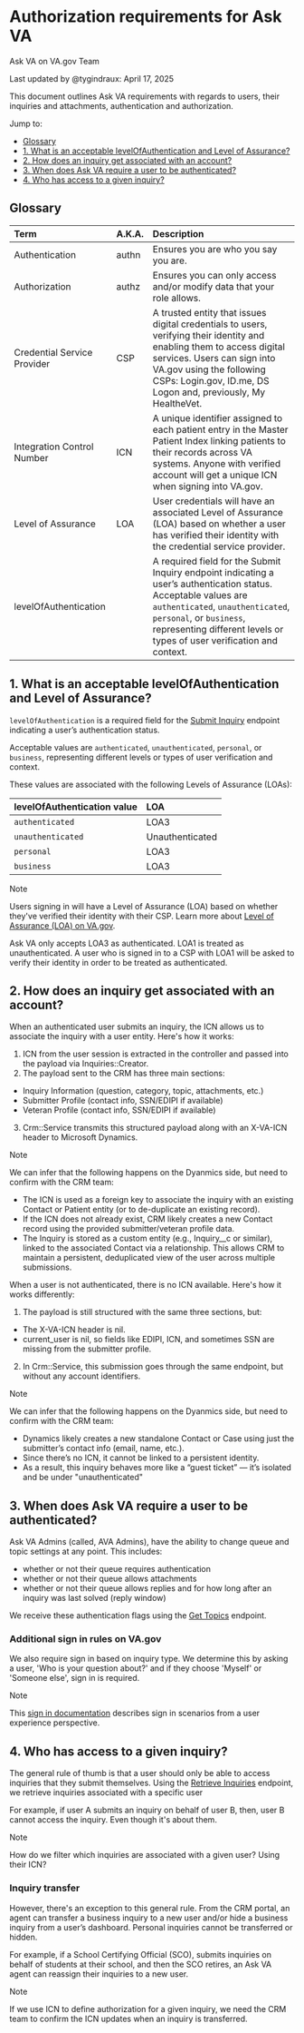 # Authorization requirements for Ask VA

Ask VA on VA.gov Team

Last updated by @tygindraux: April 17, 2025

This document outlines Ask VA requirements with regards to users, their inquiries and attachments, authentication and authorization.

Jump to:
- [Glossary](#glossary)
- [1. What is an acceptable levelOfAuthentication and Level of Assurance?](#1-what-is-an-acceptable-levelofauthentication-and-level-of-assurance)
- [2. How does an inquiry get associated with an account?](#2-how-does-an-inquiry-get-associated-with-an-account)
- [3. When does Ask VA require a user to be authenticated?](#3-when-does-ask-va-require-a-user-to-be-authenticated)
- [4. Who has access to a given inquiry?](#4-who-has-access-to-a-given-inquiry)

## Glossary

|Term|A.K.A.|Description|
|:--|:--|:--|
|Authentication|authn|Ensures you are who you say you are.|
|Authorization|authz|Ensures you can only access and/or modify data that your role allows.|
|Credential Service Provider|CSP|A trusted entity that issues digital credentials to users, verifying their identity and enabling them to access digital services. Users can sign into VA.gov using the following CSPs: Login.gov, ID.me, DS Logon and, previously, My HealtheVet.|
|Integration Control Number|ICN|A unique identifier assigned to each patient entry in the Master Patient Index linking patients to their records across VA systems. Anyone with verified account will get a unique ICN when signing into VA.gov.|
|Level of Assurance|LOA|User credentials will have an associated Level of Assurance (LOA) based on whether a user has verified their identity with the credential service provider.|
|levelOfAuthentication||A required field for the Submit Inquiry endpoint indicating a user’s authentication status. Acceptable values are `authenticated`, `unauthenticated`, `personal`, or `business`, representing different levels or types of user verification and context.|

## 1. What is an acceptable levelOfAuthentication and Level of Assurance?

`levelOfAuthentication` is a required field for the [Submit Inquiry](https://github.com/department-of-veterans-affairs/va.gov-team/blob/master/products/ask-va/integration/crm_api/Form_SubmitInquiry.md) endpoint indicating a user’s authentication status.

Acceptable values are `authenticated`, `unauthenticated`, `personal`, or `business`, representing different levels or types of user verification and context.

These values are associated with the following Levels of Assurance (LOAs):

|levelOfAuthentication value|LOA|
|:--|:--|
|`authenticated`|LOA3|
|`unauthenticated`|Unauthenticated|
|`personal`|LOA3|
|`business`|LOA3|

> [!NOTE]
> Users signing in will have a Level of Assurance (LOA) based on whether they've verified their identity with their CSP. Learn more about [Level of Assurance (LOA) on VA.gov](https://github.com/department-of-veterans-affairs/va.gov-team/tree/master/products/identity#understanding-verified-identity).

Ask VA only accepts LOA3 as authenticated. LOA1 is treated as unauthenticated. A user who is signed in to a CSP with LOA1 will be asked to verify their identity in order to be treated as authenticated.

## 2. How does an inquiry get associated with an account?

When an authenticated user submits an inquiry, the ICN allows us to associate the inquiry with a user entity. Here's how it works:

1. ICN from the user session is extracted in the controller and passed into the payload via Inquiries::Creator.
2. The payload sent to the CRM has three main sections:
- Inquiry Information (question, category, topic, attachments, etc.)
- Submitter Profile (contact info, SSN/EDIPI if available)
- Veteran Profile (contact info, SSN/EDIPI if available)
3. Crm::Service transmits this structured payload along with an X-VA-ICN header to Microsoft Dynamics.

> [!NOTE]
> We can infer that the following happens on the Dyanmics side, but need to confirm with the CRM team:
> - The ICN is used as a foreign key to associate the inquiry with an existing Contact or Patient entity (or to de-duplicate an existing record).
> - If the ICN does not already exist, CRM likely creates a new Contact record using the provided submitter/veteran profile data.
> - The Inquiry is stored as a custom entity (e.g., Inquiry__c or similar), linked to the associated Contact via a relationship.
> This allows CRM to maintain a persistent, deduplicated view of the user across multiple submissions.

When a user is not authenticated, there is no ICN available. Here's how it works differently:

1. The payload is still structured with the same three sections, but:
- The X-VA-ICN header is nil.
- current_user is nil, so fields like EDIPI, ICN, and sometimes SSN are missing from the submitter profile.
2. In Crm::Service, this submission goes through the same endpoint, but without any account identifiers.

> [!NOTE]
> We can infer that the following happens on the Dyanmics side, but need to confirm with the CRM team:
> - Dynamics likely creates a new standalone Contact or Case using just the submitter’s contact info (email, name, etc.).
> - Since there’s no ICN, it cannot be linked to a persistent identity.
> - As a result, this inquiry behaves more like a “guest ticket” — it’s isolated and be under "unauthenticated"

## 3. When does Ask VA require a user to be authenticated?

Ask VA Admins (called, AVA Admins), have the ability to change queue and topic settings at any point. This includes:
- whether or not their queue requires authentication
- whether or not their queue allows attachments
- whether or not their queue allows replies and for how long after an inquiry was last solved (reply window)

We receive these authentication flags using the [Get Topics](https://github.com/department-of-veterans-affairs/va.gov-team/blob/master/products/ask-va/integration/crm_api/Form_GetTopics.md) endpoint.

### Additional sign in rules on VA.gov

We also require sign in based on inquiry type. We determine this by asking a user, 'Who is your question about?' and if they choose 'Myself' or 'Someone else', sign in is required. 

> [!NOTE] 
> This [sign in documentation](https://github.com/department-of-veterans-affairs/va.gov-team/blob/master/products/ask-va/design/Strategy/Phase%202/2025-04%20Sign%20in%20rules.md#what-we-know-about-sign-in-rules-for-ask-va) describes sign in scenarios from a user experience perspective.

## 4. Who has access to a given inquiry?

The general rule of thumb is that a user should only be able to access inquiries that they submit themselves. Using the [Retrieve Inquiries](https://github.com/department-of-veterans-affairs/va.gov-team/blob/master/products/ask-va/integration/crm_api/Dashboard_RetrieveInquiries.md) endpoint, we retrieve inquiries associated with a specific user

For example, if user A submits an inquiry on behalf of user B, then, user B cannot access the inquiry. Even though it's about them.

> [!NOTE] 
> How do we filter which inquiries are associated with a given user? Using their ICN?

### Inquiry transfer

However, there's an exception to this general rule. From the CRM portal, an agent can transfer a business inquiry to a new user and/or hide a business inquiry from a user’s dashboard. Personal inquiries cannot be transferred or hidden.
 
For example, if a School Certifying Official (SCO), submits inquiries on behalf of students at their school, and then the SCO retires, an Ask VA agent can reassign their inquiries to a new user.

> [!NOTE] 
> If we use ICN to define authorization for a given inquiry, we need the CRM team to confirm the ICN updates when an inquiry is transferred.
